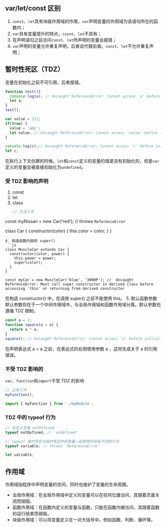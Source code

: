 ## var/let/const 区别
1. `const`、`let`具有块级作用域的作用，`var`声明变量的作用域为该语句所在的函数内；
2. `var`具有变量提升的特点，`cosnt`、`let`不具有；
3. 在声明语句之前访问`const`、`let`所声明的变量会报错；
4. `var`声明的变量允许重复声明，后者会代替前者。`const`、`let`不允许重复声明；

## 暂时性死区（TDZ）
变量在初始化之前不可引用，后者报错。

```js
function test(){
  console.log(a); // Uncaught ReferenceError: Cannot access 'a' before initialization
  let a;
}
test();

var value = 111;
if(true) {
  value = 'abc';
  let value; // Uncaught ReferenceError: Cannot access 'value' before initialization
}

console.log(c);// Uncaught ReferenceError: Cannot access 'c' before initialization
let c;
```

在执行上下文创建的时候，`let`和`const`定义的变量的值是没有初始化的，但是`var`定义的变量会被直接初始化为`undefined`。

### 受 TDZ 影响的声明
1. const
2. let
3. class
   ```js
   // 无法工作
  const myNissan = new Car('red'); // throws `ReferenceError`

  class Car {
    constructor(color) {
      this.color = color;
    }
  }
   ```
4. 构造函数内部的 super()
   ```js
   class MuscleCar extends Car {
     constructor(color, power) {
       this.power = power;
       super(color);
     }
   }

   const myCar = new MuscleCar('blue', '300HP'); //  Uncaught ReferenceError: Must call super constructor in derived class before accessing 'this' or returning from derived constructor
   ```
   在构造 constructor() 中，在调用 super() 之前不能使用 this。
5. 默认函数参数
   默认参数存在于一个中间作用域中，与全局作用域和函数作用域分离。默认参数也遵循 TDZ 限制。
   ```js
   const a = 2;
   function square(a = a) {
     return a * a;
   }
   square(); // Uncaught ReferenceError: Cannot access 'a' before initialization
   ```
   在声明表达式 a = a 之前，在表达式的右侧使用参数 a ，这将生成关于 a 的引用错误。

### 不受 TDZ 影响的
`var`、`function`和`import`不受 TDZ 的影响

```js
// 正常工作
myFunction();

import { myFunction } from './myModule';
```

### TDZ 中的 typeof 行为
```js
// 未定义变量 notDefined
typeof notDefined; // 'undefined'

// typeof 操作符在与临时死区中的变量一起使用时具有不同的行为
typeof variable; // throws `ReferenceError`

let variable;
```

## 作用域
作用域指程序中声明变量的空间，同时也维护了变量的生命周期。

- 全局作用域：在全局作用域中定义的变量可以在任何位置访问，其随着页面关闭而销毁。
- 函数作用域：在函数内定义的变量与函数，只能在函数内被访问，其随着函数的运行结束而销毁。
- 块级作用域：可以将变量定义在一对大括号中。例如函数、判断、循环等。